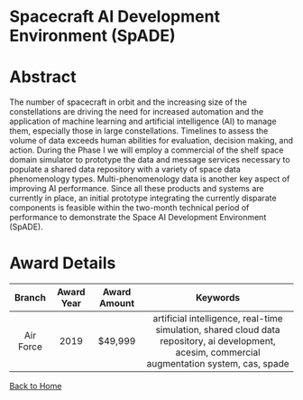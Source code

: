 
Spacecraft AI Development Environment (SpADE)
=============================================

# Abstract


The number of spacecraft in orbit and the increasing size of the constellations are driving the need for increased automation and the application of machine learning and artificial intelligence (AI) to manage them, especially those in large constellations. Timelines to assess the volume of data exceeds human abilities for evaluation, decision making, and action. During the Phase I we will employ a commercial of the shelf space domain simulator to prototype the data and message services necessary to populate a shared data repository with a variety of space data phenomenology types. Multi-phenomenology data is another key aspect of improving AI performance. Since all these products and systems are currently in place, an initial prototype integrating the currently disparate components is feasible within the two-month technical period of performance to demonstrate the Space AI Development Environment (SpADE).  

# Award Details

|Branch|Award Year|Award Amount|Keywords|
| :---: | :---: | :---: | :---: |
|Air Force|2019|$49,999|artificial intelligence, real-time simulation, shared cloud data repository, ai development, acesim, commercial augmentation system, cas, spade|
  
  


[Back to Home](https://github.com/chrischow/dod_sbir_awards/DJ/#1487)